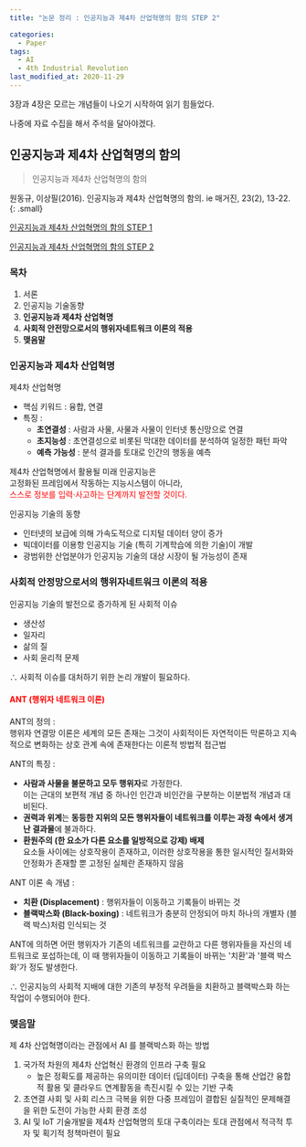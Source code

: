 ```yaml
---
title: "논문 정리 : 인공지능과 제4차 산업혁명의 함의 STEP 2"

categories:
  - Paper
tags: 
  - AI
  - 4th Industrial Revolution 
last_modified_at: 2020-11-29
---
```


3장과 4장은 모르는 개념들이 나오기 시작하여 읽기 힘들었다.

나중에 자료 수집을 해서 주석을 달아야겠다.

## 인공지능과 제4차 산업혁명의 함의

> 인공지능과 제4차 산업혁명의 함의

원동규, 이상필(2016). 인공지능과 제4차 산업혁명의 함의. ie 매거진, 23(2), 13-22.
{: .small}

[인공지능과 제4차 산업혁명의 함의 STEP 1](https://jee00609.github.io/paper/Paper1-Artificial-intelligence-and-the-implications-of-the-fourth-industrial-revolution/)

[인공지능과 제4차 산업혁명의 함의 STEP 2](https://jee00609.github.io/paper/Paper1-Artificial-intelligence-and-the-implications-of-the-fourth-industrial-revolution2/)

### 목차

   1. 서론
   2. 인공지능 기술동향
   3. **인공지능과 제4차 산업혁명**
   4. **사회적 안전망으로서의 행위자네트워크 이론의 적용**
   5. **맺음말**

### 인공지능과 제4차 산업혁명

제4차 산업혁명

   * 핵심 키워드 : 융합, 연결
   * 특징 : 
      * **초연결성** : 사람과 사물, 사물과 사물이 인터넷 통신망으로 연결
      * **초지능성** : 초연결성으로 비롯된 막대한 데이터를 분석하여 일정한 패턴 파악
      * **예측 가능성** : 분석 결과를 토대로 인간의 행동을 예측

제4차 산업혁명에서 활용될 미래 인공지능은 <br/>고정화된 프레임에서 작동하는 지능시스템이 아니라, <br/><span style="color:red">스스로 정보를 입력·사고하는 단계까지 발전할 것이다.</span>

인공지능 기술의 동향

   * 인터넷의 보급에 의해 가속도적으로 디지털 데이터 양이 증가
   * 빅데이터를 이용항 인공지능 기술 (특히 기계학습에 의한 기술)이 개발
   * 광범위한 산업분야가 인공지능 기술의 대상 시장이 될 가능성이 존재

### 사회적 안정망으로서의 행위자네트워크 이론의 적용

인공지능 기술의 발전으로 증가하게 된 사회적 이슈

   * 생산성
   * 일자리
   * 삶의 질
   * 사회 윤리적 문제

∴ 사회적 이슈를 대처하기 위한 논리 개발이 필요하다.

#### <span style="color:red"> **ANT (행위자 네트워크 이론)**<span/>

ANT의 정의 : <br/><t/> 행위자 연결망 이론은 세계의 모든 존재는 그것이 사회적이든 자연적이든 막론하고 지속적으로 변화하는 상호 관계 속에 존재한다는 이론적 방법적 접근법

ANT의 특징 : 
   * **사람과 사물을 불문하고 모두 행위자**로 가정한다. <br/>이는 근대의 보편적 개념 중 하나인 인간과 비인간을 구분하는 이분법적 개념과 대비된다.
   * **권력과 위계**는 **동등한 지위의 모든 행위자들이 네트워크를 이루는 과정 속에서 생겨난 결과물**에 불과하다.
   * **환원주의 (한 요소가 다른 요소를 일방적으로 강제) 배제** <br/> 요소들 사이에는 상호작용이 존재하고, 이러한 상호작용을 통한 일시적인 질서화와 안정화가 존재할 뿐 고정된 실체란 존재하지 않음

ANT 이론 속 개념 :

   * **치환 (Displacement)** : 행위자들이 이동하고 기록들이 바뀌는 것
   * **블랙박스화 (Black-boxing)** : 네트워크가 충분히 안정되어 마치 하나의 개별자 (블랙 박스)처럼 인식되는 것

ANT에 의하면 어떤 행위자가 기존의 네트워크를 교란하고 다른 행위자들을 자신의 네트워크로 포섭하는데, 이 때 행위자들이 이동하고 기록들이 바뀌는 '치환'과 '블랙 박스화'가 정도 발생한다.

∴ 인공지능의 사회적 지배에 대한 기존의 부정적 우려들을 치환하고 블랙박스화 하는 작업이 수행되어야 한다.

### 맺음말

제 4차 산업혁명이라는 관점에서 AI 를 블랙박스화 하는 방법

   1. 국가적 차원의 제4차 산업혁신 환경의 인프라 구축 필요
      * 높은 정확도를 제공하는 유의미한 데이터 (딥데이터) 구축을 통해 산업간 융합적 활용 및 클라우드 연계활동을 촉진시킬 수 있는 기반 구축
   2. 초연결 사회 및 사회 리스크 극복을 위한 다중 프레임이 결합된 실질적인 문제해결을 위한 도전이 가능한 사회 환경 조성
   3. AI 및 IoT 기술개발을 제4차 산업혁명의 토대 구축이라는 토대 관점에서 적극적 투자 및 획기적 정책마련이 필요